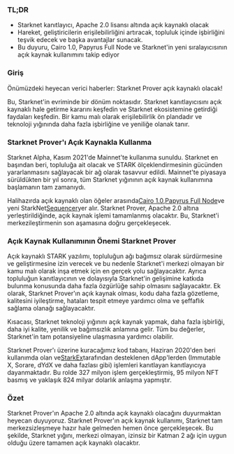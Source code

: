 ### TL;DR

* Starknet kanıtlayıcı, Apache 2.0 lisansı altında açık kaynaklı olacak
* Hareket, geliştiricilerin erişilebilirliğini artıracak, topluluk içinde işbirliğini teşvik edecek ve başka avantajlar sunacak.
* Bu duyuru, Cairo 1.0, Papyrus Full Node ve Starknet'in yeni sıralayıcısının açık kaynak kullanımını takip ediyor

### Giriş

Önümüzdeki heyecan verici haberler: Starknet Prover açık kaynaklı olacak!

Bu, Starknet'in evriminde bir dönüm noktasıdır. Starknet kanıtlayıcısını açık kaynaklı hale getirme kararını keşfedin ve Starknet ekosistemine getirdiği faydaları keşfedin. Bir kamu malı olarak erişilebilirlik ön plandadır ve teknoloji yığınında daha fazla işbirliğine ve yeniliğe olanak tanır.

### Starknet Prover'ı Açık Kaynakla Kullanma

Starknet Alpha, Kasım 2021'de Mainnet'te kullanıma sunuldu. Starknet en başından beri, topluluğa ait olacak ve STARK ölçeklendirmesinin gücünden yararlanmasını sağlayacak bir ağ olarak tasavvur edildi. Mainnet'te piyasaya sürüldükten bir yıl sonra, tüm Starknet yığınının açık kaynak kullanımına başlamanın tam zamanıydı.

Halihazırda açık kaynaklı olan öğeler arasında[Cairo 1.0](https://medium.com/starkware/open-sourcing-cairo-1-0-b3100a664bb0),[Papyrus Full Node](https://medium.com/starkware/papyrus-an-open-source-starknet-full-node-396f7cd90202)ve yeni StarkNet[Sequencer](https://starkware.medium.com/starknets-new-sequencer-339e63845003)yer alır. Starknet Prover, Apache 2.0 altına yerleştirildiğinde, açık kaynak işlemi tamamlanmış olacaktır. Bu, Starknet'i merkezileştirmenin son aşamasına doğru gerçekleşecek.

### Açık Kaynak Kullanımının Önemi Starknet Prover

Açık kaynaklı STARK yazılımı, topluluğun ağı bağımsız olarak sürdürmesine ve geliştirmesine izin verecek ve bu nedenle Starknet'i merkezi olmayan bir kamu malı olarak inşa etmek için en gerçek yolu sağlayacaktır. Ayrıca topluluğun kanıtlayıcının ve dolayısıyla Starknet'in gelişimine katkıda bulunma konusunda daha fazla özgürlüğe sahip olmasını sağlayacaktır. Ek olarak, Starknet Prover'ın açık kaynak olması, kodu daha fazla gözetleme, kalitesini iyileştirme, hataları tespit etmeye yardımcı olma ve şeffaflık sağlama olanağı sağlayacaktır.

Kısacası, Starknet teknoloji yığınını açık kaynak yapmak, daha fazla işbirliği, daha iyi kalite, yenilik ve bağımsızlık anlamına gelir. Tüm bu değerler, Starknet'in tam potansiyeline ulaşmasına yardımcı olabilir.

Starknet Prover'ı üzerine kuracağımız kod tabanı, Haziran 2020'den beri kullanımda olan ve[StarkEx](https://medium.com/starkware/starks-starkex-and-starknet-9a426680745a)tarafından desteklenen dApp'lerden (Immutable X, Sorare, dYdX ve daha fazlası gibi) işlemleri kanıtlayan kanıtlayıcıya dayanmaktadır. Bu rolde 327 milyon işlem gerçekleştirmiş, 95 milyon NFT basmış ve yaklaşık 824 milyar dolarlık anlaşma yapmıştır.

### Özet

Starknet Prover'ın Apache 2.0 altında açık kaynaklı olacağını duyurmaktan heyecan duyuyoruz. Starknet Prover'ın açık kaynak kullanımı, Starknet tam merkezsizleşmeye hazır hale gelmeden hemen önce gerçekleşecek. Bu şekilde, Starknet yığını, merkezi olmayan, izinsiz bir Katman 2 ağı için uygun olduğu üzere tamamen açık kaynaklı olacaktır.